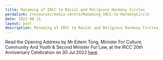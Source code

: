 ```yaml
---
title: Renaming of IRCC to Racial and Religious Harmony Circles
permalink: /resources/media-centre/Renaming-IRCC-to-HarmonyCircle
date: 2022-08-11
layout: post
description: Renaming of IRCC to Racial and Religious Harmony Circles
---
```

Read the Opening Address by Mr Edwin Tong, Minister For Culture, Community And Youth & Second Minister For Law, at the IRCC 20th Anniversary Celebration on 30 Jul 2022 [here](https://www.mccy.gov.sg/about-us/news-and-resources/speeches/2022/aug/refreshing-our-inter-racial-and-religious-confidence-circles-irccs).